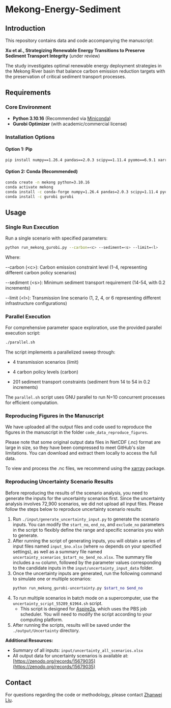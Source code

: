 # Mekong-Energy-Sediment

## Introduction

This repository contains data and code accompanying the manuscript:

**Xu et al., Strategizing Renewable Energy Transitions to Preserve Sediment Transport Integrity** (under review)

The study investigates optimal renewable energy deployment strategies in the Mekong River basin that balance carbon emission reduction targets with the preservation of critical sediment transport processes.

## Requirements

### Core Environment
- **Python 3.10.16** (Recommended via [Miniconda](https://docs.conda.io/en/latest/miniconda.html))
- **Gurobi Optimizer** (with academic/commercial license)

### Installation Options

#### Option 1: Pip

```bash
pip install numpy==1.26.4 pandas==2.0.3 scipy==1.11.4 pyomo==6.9.1 xarray==2023.6.0 gurobipy==12.0.1
```
#### Option 2: Conda (Recommended)

```bash
conda create -n mekong python=3.10.16
conda activate mekong
conda install -c conda-forge numpy=1.26.4 pandas=2.0.3 scipy=1.11.4 pyomo=6.9.1 xarray=2023.6.0
conda install -c gurobi gurobi
```

## Usage
### Single Run Execution
Run a single scenario with specified parameters:

```bash
python run_mekong_gurobi.py --carbon=<c> --sediment=<s> --limit=<l>
```

Where:

--carbon (\<c\>): Carbon emission constraint level (1-4, representing different carbon policy scenarios)

--sediment (\<s\>): Minimum sediment transport requirement (14-54, with 0.2 increments)

--limit (\<l\>): Transmission line scenario (1, 2, 4, or 6 representing different infrastructure configurations)

### Parallel Execution
For comprehensive parameter space exploration, use the provided parallel execution script:

```bash
./parallel.sh
```
The script implements a parallelized sweep through:

+ 4 transmission scenarios (limit)

+ 4 carbon policy levels (carbon)

+ 201 sediment transport constraints (sediment from 14 to 54 in 0.2 increments)

The `parallel.sh` script uses GNU parallel to run N=10 concurrent processes for efficient computation.

### Reproducing Figures in the Manuscript
We have uploaded all the output files and code used to reproduce the figures in the manuscript in the folder `code_data_reproduce_figures`.

Please note that some original output data files in NetCDF (.nc) format are large in size, so they have been compressed to meet GitHub's size limitations. You can download and extract them locally to access the full data.

To view and process the .nc files, we recommend using the [xarray](https://docs.xarray.dev/) package.

### Reproducing Uncertainty Scenario Results
Before reproducing the results of the scenario analysis, you need to generate the inputs for the uncertainty scenarios first. Since the uncertainty analysis involves 72,900 scenarios, we did not upload all input files. Please follow the steps below to reproduce uncertainty scenario results:

1. Run `./input/generate_uncertainty_input.py` to generate the scenario inputs. You can modify the `start_no`, `end_no`, and `exclude_no` parameters in the script to flexibly define the range and specific scenarios you wish to generate.
2. After running the script of generating inputs, you will obtain a series of input files named `input_$no.xlsx` (where `no` depends on your specified settings), as well as a summary file named `uncertainty_scenarios_$start_no_$end_no.xlsx`. The summary file includes a `no` column, followed by the parameter values corresponding to the candidate inputs in the `input/uncertainty_input_data` folder.
3. Once the uncertainty inputs are generated, run the following command to simulate one or multiple scenarios:
   ```bash
   python run_mekong_gurobi-uncertainty.py $start_no $end_no
   ```
4. To run multiple scenarios in batch mode on a supercomputer, use the `uncertainty_script_55289_61964.sh` script.
   - This script is designed for [Aspire2a](https://www.nscc.sg/aspire-2a/), which uses the PBS job scheduler. You will need to modify the script according to your computing platform.
5. After running the scripts, results will be saved under the `./output/Uncertainty` directory.

**Additional Resources:**
- Summary of all inputs: `input/uncertainty_all_scenarios.xlsx`
- All output data for uncertainty scenarios is available at: [https://zenodo.org/records/15679035](https://zenodo.org/records/15679035)

## Contact
For questions regarding the code or methodology, please contact [Zhanwei Liu](liuzhanwei@u.nus.edu).
